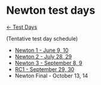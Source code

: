 # Newton test days

[ ← Test Days](/testday)

(Tentative test day schedule)

* [Newton 1 - June 9, 10](/testday/newton/milestone1)
* [Newton 2 - July 28, 29](/testday/newton/milestone2)
* [Newton 3 - September 8, 9](/testday/newton/milestone3)
* [RC1   - September 29, 30](/testday/newton/rc)
* Newton Final - October 13, 14


